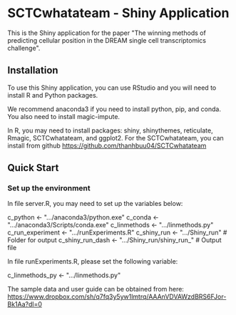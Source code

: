 # SCTCwhatateam - Shiny Application

This is the Shiny application for the paper "The winning methods of predicting cellular position in the DREAM single cell transcriptomics challenge".

## Installation

To use this Shiny application, you can use RStudio and you will need to install R and Python packages.

We recommend anaconda3 if you need to install python, pip, and conda. You also need to install magic-impute.

In R, you may need to install packages: shiny, shinythemes, reticulate, Rmagic, SCTCwhatateam, and ggplot2. For the SCTCwhatateam, you can install from github https://github.com/thanhbuu04/SCTCwhatateam

## Quick Start

### Set up the environment

In file server.R, you may need to set up the variables below:

c_python <- ".../anaconda3/python.exe"
c_conda <- ".../anaconda3/Scripts/conda.exe"
c_linmethods <- ".../linmethods.py"
c_run_experiment <- ".../runExperiments.R"
c_shiny_run <- ".../Shiny_run" # Folder for output
c_shiny_run_dash <- ".../Shiny_run/shiny_run_" # Output file

In file runExperiments.R, please set the following variable:

c_linmethods_py <- ".../linmethods.py"

The sample data and user guide can be obtained from here: https://www.dropbox.com/sh/q7fq3y5yw1lmtrq/AAAnVDVAWzdBRS6FJor-Bk1Aa?dl=0
